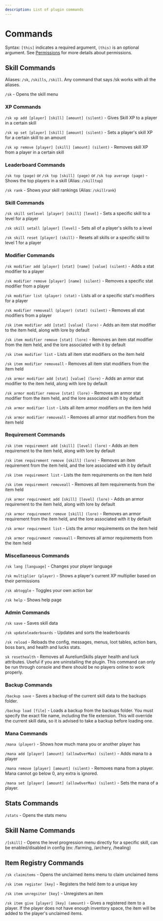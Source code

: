 ```yaml
---
description: List of plugin commands
---
```


# Commands

Syntax: `[this]` indicates a required argument, `(this)` is an optional argument. See [Permissions](https://github.com/Archy-X/AureliumSkills/wiki/Permissions) for more details about permissions.

## Skill Commands

Aliases: `/sk`, `/skills`, `/skill`. Any command that says /sk works with all the aliases.

`/sk` - Opens the skill menu

### XP Commands

`/sk xp add [player] [skill] [amount] (silent)` - Gives Skill XP to a player in a certain skill

`/sk xp set [player] [skill] [amount] (silent)` - Sets a player's skill XP for a certain skill to an amount

`/sk xp remove [player] [skill] [amount] (silent)` - Removes skill XP from a player in a certain skill

### Leaderboard Commands

`/sk top (page)` or `/sk top [skill] (page)` or `/sk top average (page)` - Shows the top players in a skill \(Alias: `/skilltop`\)

`/sk rank` - Shows your skill rankings \(Alias: `/skillrank`\)

### Skill Commands

`/sk skill setlevel [player] [skill] [level]` - Sets a specific skill to a level for a player

`/sk skill setall [player] [level]` - Sets all of a player's skills to a level

`/sk skill reset [player] (skill)` - Resets all skills or a specific skill to level 1 for a player

### Modifier Commands

`/sk modifier add [player] [stat] [name] [value] (silent)` - Adds a stat modifier to a player

`/sk modifier remove [player] [name] (silent)` - Removes a specific stat modifier from a player

`/sk modifier list (player) (stat)` - Lists all or a specific stat's modifiers for a player

`/sk modifier removeall (player) (stat) (silent)` - Removes all stat modifiers from a player

`/sk item modifier add [stat] [value] (lore)` - Adds an item stat modifier to the item held, along with lore by default

`/sk item modifier remove [stat] (lore)` - Removes an item stat modifier from the item held, and the lore associated with it by default

`/sk item modifier list` - Lists all item stat modifiers on the item held

`/sk item modifier removeall` - Removes all item stat modifiers from the item held

`/sk armor modifier add [stat] [value] (lore)` - Adds an armor stat modifier to the item held, along with lore by default

`/sk armor modifier remove [stat] (lore)` - Removes an armor stat modifier from the item held, and the lore associated with it by default

`/sk armor modifier list` - Lists all item armor modifiers on the item held

`/sk armor modifier removeall` - Removes all armor stat modifiers from the item held

### Requirement Commands

`/sk item requirement add [skill] [level] (lore)` - Adds an item requirement to the item held, along with lore by default

`/sk item requirement remove [skill] (lore)` - Removes an item requirement from the item held, and the lore associated with it by default

`/sk item requirement list` - Lists the item requirements on the item held

`/sk item requirement removeall` - Removes all item requirements from the item held

`/sk armor requirement add [skill] [level] (lore)` - Adds an armor requirement to the item held, along with lore by default

`/sk armor requirement remove [skill] (lore)` - Removes an armor requirement from the item held, and the lore associated with it by default

`/sk armor requirement list` - Lists the armor requirements on the item held

`/sk armor requirement removeall` - Removes all armor requirements from the item held

### Miscellaneous Commands

`/sk lang [language]` - Changes your player language

`/sk multiplier (player)` - Shows a player's current XP multiplier based on their permissions

`/sk abtoggle` - Toggles your own action bar

`/sk help` - Shows help page

### Admin Commands

`/sk save` - Saves skill data

`/sk updateleaderboards` - Updates and sorts the leaderboards

`/sk reload` - Reloads the config, messages, menus, loot tables, action bars, boss bars, and health and lucks stats.

`sk resethealth` - Removes all AureliumSkills player health and luck attributes. Useful if you are uninstalling the plugin. This command can only be run through console and there should be no players online to work properly.

### Backup Commands

`/backup save` - Saves a backup of the current skill data to the backups folder.

`/backup load [file]` - Loads a backup from the backups folder. You must specify the exact file name, including the file extension. This will override the current skill data, so it is advised to take a backup before loading one.

### Mana Commands

`/mana (player)` - Shows how much mana you or another player has

`/mana add [player] [amount] (allowOverMax) (silent)` - Adds mana to a player

`/mana remove [player] [amount] (silent)` - Removes mana from a player. Mana cannot go below 0, any extra is ignored.

`/mana set [player] [amount] (allowOverMax) (silent)` - Sets the mana of a player.

## Stats Commands

`/stats` - Opens the stats menu

## Skill Name Commands

`/[skill]` - Opens the level progression menu directly for a specific skill, can be enabled/disabled in config \(ex: /farming, /archery, /healing\)

## Item Registry Commands

`/sk claimitems` - Opens the unclaimed items menu to claim unclaimed items

`/sk item register [key]` - Registers the held item to a unique key

`/sk item unregsiter [key]` - Unregisters an item

`/sk item give [player] [key] (amount)` - Gives a registered item to a player. If the player does not have enough inventory space, the item will be added to the player's unclaimed items.

